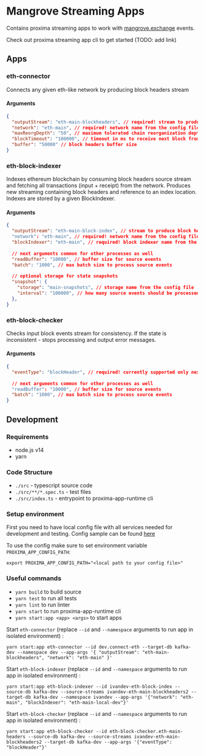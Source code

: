 # Mangrove Streaming Apps

Contains proxima streaming apps to work with [mangrove.exchange](https://mangrove.exchange/) events.

Check out proxima streaming app cli to get started (TODO: add link)

## Apps

### eth-connector

Connects any given eth-like network by producing block headers stream

#### Arguments
```json
{
  "outputStream": "eth-main-blockheaders", // required! stream to produce block headers to
  "network": "eth-main", // required! network name from the config file
  "maxReorgDepth": "50", // maximum tolerated chain reorganization depth
  "blockTimeout": "100000", // timeout in ms to receive next block from the network
  "buffer": "50000" // block headers buffer size
}
```

### eth-block-indexer

Indexes ethereum blockchain by consuming block headers source stream and fetching all transactions (input + receipt) from
the network. Produces new streaming containing block headers and reference to an index location. Indexes are 
stored by a given BlockIndexer. 

#### Arguments
```json
{
  "outputStream": "eth-main-block-index", // stream to produce block headers to, default: "block-index"
  "network": "eth-main", // required! network name from the config file
  "blockIndexer": "eth-main", // required! block indexer name from the config file
  
  // next arguments common for other processes as well
  "readBuffer": "10000", // buffer size for source events
  "batch": "1000", // max batch size to process source events
  
  // optional storage for state snapshots
  "snapshot": {
    "storage": "main-snapshots", // storage name from the config file
    "interval": "100000", // how many source events should be processed to snapshot the state 
  },
}
```
### eth-block-checker

Checks input block events stream for consistency. If the state is inconsistent - stops processing and output error messages.

#### Arguments
```json
{
  "eventType": "blockHeader", // required! currently supported only next event streams: "blockHeader" and "blockIndex" 
  
  // next arguments common for other processes as well
  "readBuffer": "10000", // buffer size for source events
  "batch": "1000", // max batch size to process source events
}
```


## Development

### Requirements

- node.js v14 
- yarn 

### Code Structure

- `./src` - typescript source code
- `./src/**/*.spec.ts` - test files
- `./src/index.ts` - entrypoint to proxima-app-runtime cli

### Setup environment

First you need to have local config file with all services needed for development and testing. 
Config sample can be found [here](https://github.com/proxima-one/dev-configs/blob/master/streaming-app-dev.yml)

To use the config make sure to set environment variable `PROXIMA_APP_CONFIG_PATH`:
```
export PROXIMA_APP_CONFIG_PATH="<local path to your config file>"
```

### Useful commands
- `yarn build` to build source
- `yarn test` to run all tests
- `yarn lint` to run linter
- `yarn start` to run proxima-app-runtime cli
- `yarn start:app <app> <args>` to start apps

Start `eth-connector` (replace `--id` and `--namespace` arguments to run app in isolated environment) :
```
yarn start:app eth-connector --id dev.connect-eth --target-db kafka-dev --namespace dev --app-args '{ "outputStream": "eth-main-blockheaders", "network": "eth-main" }'
```
Start `eth-block-indexer` (replace `--id` and `--namespace` arguments to run app in isolated environment) :
```
yarn start:app eth-block-indexer --id ivandev-eth-block-index --source-db kafka-dev --source-streams ivandev-eth-main-blockheaders2 --target-db kafka-dev --namespace ivandev --app-args '{"network": "eth-main", "blockIndexer": "eth-main-local-dev"}'
```
Start `eth-block-checker` (replace `--id` and `--namespace` arguments to run app in isolated environment) :
```
yarn start:app eth-block-checker --id eth-block-checker.eth-main-headers --source-db kafka-dev --source-streams ivandev-eth-main-blockheaders2 --target-db kafka-dev --app-args '{"eventType": "blockHeader"}'
```


